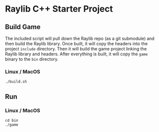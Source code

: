 # Raylib C++ Starter Project

## Build Game

The included script will pull down the Raylib repo (as a git submodule) and then build the Raylib library.
Once built, it will copy the headers into the project `include` directory.
Then it will build the game project linking the Raylib library and headers.
After everything is built, it will copy the `game` binary to the `bin` directory.

### Linux / MacOS

```
./build.sh
```

## Run

### Linux / MacOS

```
cd bin
./game
```

